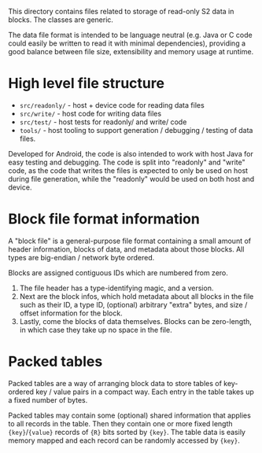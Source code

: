 This directory contains files related to storage of read-only S2 data in blocks.
The classes are generic.

The data file format is intended to be language neutral (e.g. Java or C code could easily be
written to read it with minimal dependencies), providing a good balance between file size,
extensibility and memory usage at runtime.

High level file structure
=========================

  * `src/readonly/` - host + device code for reading data files
  * `src/write/`    - host code for writing data files
  * `src/test/`     - host tests for readonly/ and write/ code
  * `tools/`        - host tooling to support generation / debugging / testing of data
                      files.

Developed for Android, the code is also intended to work with host Java for easy
testing and debugging. The code is split into "readonly" and "write" code, as
the code that writes the files is expected to only be used on host during file
generation, while the "readonly" would be used on both host and device.

Block file format information
=============================

A "block file" is a general-purpose file format containing a small amount of header information,
blocks of data, and metadata about those blocks. All types are big-endian / network byte ordered.

Blocks are assigned contiguous IDs which are numbered from zero.

1. The file header has a type-identifying magic, and a version.
2. Next are the block infos, which hold metadata about all blocks in the file such as their ID,
a type ID, (optional) arbitrary "extra" bytes, and size / offset information for the block.
3. Lastly, come the blocks of data themselves. Blocks can be zero-length, in which case they take up
no space in the file.

Packed tables
=============

Packed tables are a way of arranging block data to store tables of key-ordered key / value pairs in
a compact way. Each entry in the table takes up a fixed number of bytes.

Packed tables may contain some (optional) shared information that applies to all records in the
table. Then they contain one or more fixed length `{key}`/`{value}` records of `{R}` bits sorted by
`{key}`.  The table data is easily memory mapped and each record can be randomly accessed by
`{key}`.

